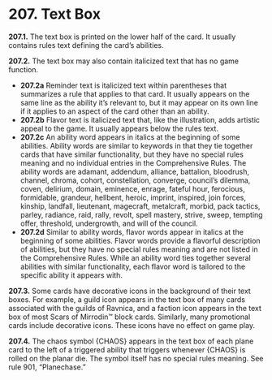 # **207.** Text Box

**207.1.** The text box is printed on the lower half of the card. It usually contains rules text defining the card’s abilities.

**207.2.** The text box may also contain italicized text that has no game function.
+ **207.2a** Reminder text is italicized text within parentheses that summarizes a rule that applies to that card. It usually appears on the same line as the ability it’s relevant to, but it may appear on its own line if it applies to an aspect of the card other than an ability.
+ **207.2b** Flavor text is italicized text that, like the illustration, adds artistic appeal to the game. It usually appears below the rules text.
+ **207.2c** An ability word appears in italics at the beginning of some abilities. Ability words are similar to keywords in that they tie together cards that have similar functionality, but they have no special rules meaning and no individual entries in the Comprehensive Rules. The ability words are adamant, addendum, alliance, battalion, bloodrush, channel, chroma, cohort, constellation, converge, council’s dilemma, coven, delirium, domain, eminence, enrage, fateful hour, ferocious, formidable, grandeur, hellbent, heroic, imprint, inspired, join forces, kinship, landfall, lieutenant, magecraft, metalcraft, morbid, pack tactics, parley, radiance, raid, rally, revolt, spell mastery, strive, sweep, tempting offer, threshold, undergrowth, and will of the council.
+ **207.2d** Similar to ability words, flavor words appear in italics at the beginning of some abilities. Flavor words provide a flavorful description of abilities, but they have no special rules meaning and are not listed in the Comprehensive Rules. While an ability word ties together several abilities with similar functionality, each flavor word is tailored to the specific ability it appears with.

**207.3.** Some cards have decorative icons in the background of their text boxes. For example, a guild icon appears in the text box of many cards associated with the guilds of Ravnica, and a faction icon appears in the text box of most Scars of Mirrodin™ block cards. Similarly, many promotional cards include decorative icons. These icons have no effect on game play.

**207.4.** The chaos symbol {CHAOS} appears in the text box of each plane card to the left of a triggered ability that triggers whenever {CHAOS} is rolled on the planar die. The symbol itself has no special rules meaning. See rule 901, “Planechase.”
